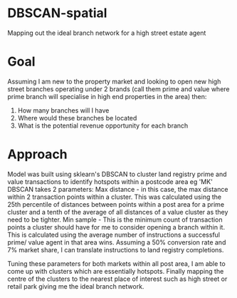 # DBSCAN-spatial
Mapping out the ideal branch network for a high street estate agent

# Goal
Assuming I am new to the property market and looking to open new high street branches operating under 2 brands (call them prime and value where prime branch will specialise in high end properties in the area) then:
1) How many branches will I have
2) Where would these branches be located
3) What is the potential revenue opportunity for each branch

# Approach
Model was built using sklearn's DBSCAN to cluster land registry prime and value transactions to identify hotspots within a postcode area eg 'MK'
DBSCAN takes 2 parameters:
Max distance - in this case, the max distance within 2 transaction points within a cluster. This was calculated using the 25th percentile of distances between points within a post area for a prime cluster and a tenth of the average of all distances of a value cluster as they need to be tighter.
Min sample - This is the minimum count of transaction points a cluster should have for me to consider opening a branch within it.
This is calculated using the average number of instructions a successful prime/ value agent in that area wins. Assuming a 50% conversion rate and 7% market share, I can translate instructions to land registry completions.

Tuning these parameters for both markets within all post area, I am able to come up with clusters which are essentially hotspots. Finally mapping the centre of the clusters to the nearest place of interest such as high street or retail park giving me the ideal branch network.
